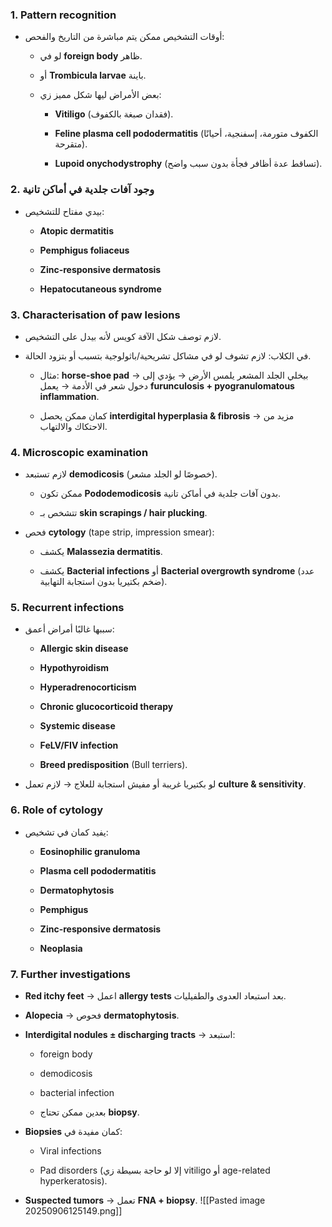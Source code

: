 ### 1. Pattern recognition

- أوقات التشخيص ممكن يتم مباشرة من التاريخ والفحص:
    
    - لو في **foreign body** ظاهر.
        
    - أو **Trombicula larvae** باينة.
        
    - بعض الأمراض ليها شكل مميز زي:
        
        - **Vitiligo** (فقدان صبغة بالكفوف).
            
        - **Feline plasma cell pododermatitis** (الكفوف متورمة، إسفنجية، أحيانًا متقرحة).
            
        - **Lupoid onychodystrophy** (تساقط عدة أظافر فجأة بدون سبب واضح).
            

### 2. وجود آفات جلدية في أماكن تانية

- بيدي مفتاح للتشخيص:
    
    - **Atopic dermatitis**
        
    - **Pemphigus foliaceus**
        
    - **Zinc-responsive dermatosis**
        
    - **Hepatocutaneous syndrome**
        

### 3. Characterisation of paw lesions

- لازم توصف شكل الآفة كويس لأنه بيدل على التشخيص.
    
- في الكلاب: لازم تشوف لو في مشاكل تشريحية/باثولوجية بتسبب أو بتزود الحالة.
    
    - مثال: **horse-shoe pad** → بيخلي الجلد المشعر يلمس الأرض → يؤدي إلى دخول شعر في الأدمة → يعمل **furunculosis + pyogranulomatous inflammation**.
        
    - كمان ممكن يحصل **interdigital hyperplasia & fibrosis** → مزيد من الاحتكاك والالتهاب.
        

### 4. Microscopic examination

- لازم تستبعد **demodicosis** (خصوصًا لو الجلد مشعر).
    
    - ممكن تكون **Pododemodicosis** بدون آفات جلدية في أماكن تانية.
        
    - تتشخص بـ **skin scrapings / hair plucking**.
        
- فحص **cytology** (tape strip, impression smear):
    
    - يكشف **Malassezia dermatitis**.
        
    - يكشف **Bacterial infections** أو **Bacterial overgrowth syndrome** (عدد ضخم بكتيريا بدون استجابة التهابية).
        

### 5. Recurrent infections

- سببها غالبًا أمراض أعمق:
    
    - **Allergic skin disease**
        
    - **Hypothyroidism**
        
    - **Hyperadrenocorticism**
        
    - **Chronic glucocorticoid therapy**
        
    - **Systemic disease**
        
    - **FeLV/FIV infection**
        
    - **Breed predisposition** (Bull terriers).
        
- لو بكتيريا غريبة أو مفيش استجابة للعلاج → لازم تعمل **culture & sensitivity**.
    

### 6. Role of cytology

- يفيد كمان في تشخيص:
    
    - **Eosinophilic granuloma**
        
    - **Plasma cell pododermatitis**
        
    - **Dermatophytosis**
        
    - **Pemphigus**
        
    - **Zinc-responsive dermatosis**
        
    - **Neoplasia**
        

### 7. Further investigations

- **Red itchy feet** → اعمل **allergy tests** بعد استبعاد العدوى والطفيليات.
    
- **Alopecia** → فحوص **dermatophytosis**.
    
- **Interdigital nodules ± discharging tracts** → استبعد:
    
    - foreign body
        
    - demodicosis
        
    - bacterial infection
        
    - بعدين ممكن تحتاج **biopsy**.
        
- **Biopsies** كمان مفيدة في:
    
    - Viral infections
        
    - Pad disorders (إلا لو حاجة بسيطة زي vitiligo أو age-related hyperkeratosis).
        
- **Suspected tumors** → تعمل **FNA + biopsy**.
![[Pasted image 20250906125149.png]]